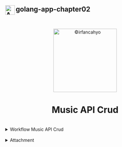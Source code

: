 ## <img align="left" width="30" alt="API" src="https://cdn-icons-png.flaticon.com/128/7977/7977238.png"> golang-app-chapter02
<br/>

<p align="center">
<img width="200" alt="©irfancahyo" src="https://user-images.githubusercontent.com/38809579/193409619-4f943ca1-4469-4bab-a1b8-9f5d3b350d0b.png">
</p>
<h1 align="center">Music API Crud</h1>

<br/>

<details>
<summary>Workflow Music API Crud</summary>
<br/>
  
![image](https://user-images.githubusercontent.com/38809579/193417888-4fee07ed-98b9-4e5a-a24b-72ff74cfabd2.png)

</details>

<br/>

<details>
<summary>Attachment</summary>
<br>
This is Attachment I.
</details>

